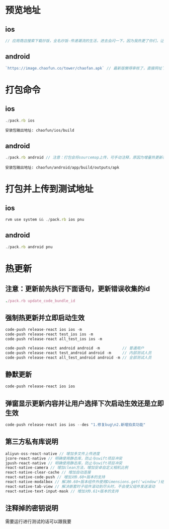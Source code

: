 # 预览地址
## ios
```js
// 应用商店搜索下载炒饭，全名炒饭-传递潮流的生活，进去会闪一下，因为我热更了你们，让你们用到测试版
```
## android
```js
`https://image.chaofun.co/tower/chaofan.apk` // 最新版懒得审核了，直接网址下载吧，
```

# 打包命令
## ios
```js
./pack.rb ios
```
`安装包输出地址: chaofun/ios/build`
## android
```js
./pack.rb android // 注意：打包会将sourcemap上传，可手动注释，原因为增量热更新和Hermes冲突，app内没有进行热更新时需要采用Hermes上传的方式，app内进行了热更新时需要采用普通上传方式，即./pack.rb sourcemap android
```
`安装包输出地址: chaofun/android/app/build/outputs/apk`

# 打包并上传到测试地址
## ios
```js
rvm use system && ./pack.rb ios pnu
```
## android

```js
./pack.rb android pnu
```

# 热更新
## 注意：更新前先执行下面语句，更新错误收集的id
```ruby
./pack.rb update_code_bundle_id 
```
## 强制热更新并立即启动生效
```js
code-push release-react ios ios -m
code-push release-react test_ios ios -m
code-push release-react all_test_ios ios -m

code-push release-react android android -m          // 普通用户
code-push release-react test_android android -m     // 内部测试人员
code-push release-react all_test_android android -m // 全部测试人员
```
## 静默更新
```js
code-push release-react ios ios
```
## 弹窗显示更新内容并让用户选择下次启动生效还是立即生效
```js
code-push release-react ios ios --des "1.修复bug\n2.新增拍卖功能"
```

## 第三方私有库说明
```js
aliyun-oss-react-native // 增加多文件上传进度
jcore-react-native // 明确使用静态库，防止与swift项目冲突
jpush-react-native // 明确使用静态库，防止与swift项目冲突
react-native-camera // 增加clean方法，增加安卓自定义相机比例
react-native-clear-cache // 增加自动连接
react-native-code-push // 增加对0.60+版本的支持
react-native-modalbox // 解决0.60+版本组件外使用Dimensions.get('window')结果为0的问题
react-native-tab-view // 解决嵌套时子组件滚动到尽头时，不会使父组件发送滚动
react-native-text-input-mask // 增加对0.61+版本的支持
```

## 注释掉的密钥说明
需要运行进行测试的话可以跟我要




